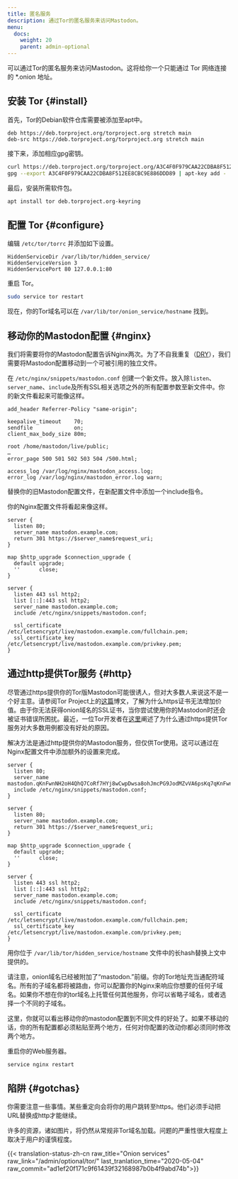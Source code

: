 ```yaml
---
title: 匿名服务
description: 通过Tor的匿名服务来访问Mastodon。
menu:
  docs:
    weight: 20
    parent: admin-optional
---
```


可以通过Tor的匿名服务来访问Mastodon。这将给你一个只能通过 Tor 网络连接的 \*.onion 地址。

## 安装 Tor {#install}

首先，Tor的Debian软件仓库需要被添加至apt中。

```text
deb https://deb.torproject.org/torproject.org stretch main
deb-src https://deb.torproject.org/torproject.org stretch main
```

接下来，添加相应gpg密钥。

```bash
curl https://deb.torproject.org/torproject.org/A3C4F0F979CAA22CDBA8F512EE8CBC9E886DDD89.asc | gpg --import
gpg --export A3C4F0F979CAA22CDBA8F512EE8CBC9E886DDD89 | apt-key add -
```

最后，安装所需软件包。

```bash
apt install tor deb.torproject.org-keyring
```

## 配置 Tor {#configure}

编辑 `/etc/tor/torrc` 并添加如下设置。

```text
HiddenServiceDir /var/lib/tor/hidden_service/
HiddenServiceVersion 3
HiddenServicePort 80 127.0.0.1:80
```

重启 Tor。

```bash
sudo service tor restart
```

现在，你的Tor域名可以在 `/var/lib/tor/onion_service/hostname` 找到。

## 移动你的Mastodon配置 {#nginx}

我们将需要将你的Mastodon配置告诉Nginx两次。为了不自我重复（[DRY](https://en.wikipedia.org/wiki/Don%27t_repeat_yourself)），我们需要将Mastodon配置移动到一个可被引用的独立文件。

在 `/etc/nginx/snippets/mastodon.conf` 创建一个新文件。放入除`listen`、`server_name`、`include`及所有SSL相关选项之外的所有配置参数至新文件中。你的新文件看起来可能像这样。

```text
add_header Referrer-Policy "same-origin";

keepalive_timeout    70;
sendfile             on;
client_max_body_size 80m;

root /home/mastodon/live/public;
…
error_page 500 501 502 503 504 /500.html;

access_log /var/log/nginx/mastodon_access.log;
error_log /var/log/nginx/mastodon_error.log warn;
```

替换你的旧Mastodon配置文件，在新配置文件中添加一个include指令。

你的Nginx配置文件将看起来像这样。

```text
server {
  listen 80;
  server_name mastodon.example.com;
  return 301 https://$server_name$request_uri;
}

map $http_upgrade $connection_upgrade {
  default upgrade;
  ''      close;
}

server {
  listen 443 ssl http2;
  list [::]:443 ssl http2;
  server_name mastodon.example.com;
  include /etc/nginx/snippets/mastodon.conf;

  ssl_certificate /etc/letsencrypt/live/mastodon.example.com/fullchain.pem;
  ssl_certificate_key /etc/letsencrypt/live/mastodon.example.com/privkey.pem;
}
```

## 通过http提供Tor服务 {#http}

尽管通过https提供你的Tor版Mastodon可能很诱人，但对大多数人来说这不是一个好主意。请参阅Tor Project上的[这篇](https://blog.torproject.org/facebook-hidden-services-and-https-certs)博文，了解为什么https证书无法增加价值。由于你无法获得onion域名的SSL证书，当你尝试使用你的Mastodon时还会被证书错误所困扰。最近，一位Tor开发者在[这里](https://matt.traudt.xyz/p/o44SnkW2.html)阐述了为什么通过https提供Tor服务对大多数用例都没有好处的原因。

解决方法是通过http提供你的Mastodon服务，但仅供Tor使用。这可以通过在Nginx配置文件中添加额外的设置来完成。

```text
server {
  listen 80;
  server_name mastodon.qKnFwnNH2oH4QhQ7CoRf7HYj8wCwpDwsa8ohJmcPG9JodMZvVA6psKq7qKnFwnNH2oH4QhQ7CoRf7HYj8wCwpDwsa8ohJmcPG9JodMZvVA6psKq7.onion;
  include /etc/nginx/snippets/mastodon.conf;
}

server {
  listen 80;
  server_name mastodon.example.com;
  return 301 https://$server_name$request_uri;
}

map $http_upgrade $connection_upgrade {
  default upgrade;
  ''      close;
}

server {
  listen 443 ssl http2;
  list [::]:443 ssl http2;
  server_name mastodon.example.com;
  include /etc/nginx/snippets/mastodon.conf;

  ssl_certificate /etc/letsencrypt/live/mastodon.example.com/fullchain.pem;
  ssl_certificate_key /etc/letsencrypt/live/mastodon.example.com/privkey.pem;
}
```

用你位于 `/var/lib/tor/hidden_service/hostname` 文件中的长hash替换上文中提供的。

请注意，onion域名已经被附加了“mastodon.”前缀。你的Tor地址充当通配符域名。所有的子域名都将被路由，你可以配置你的Nginx来响应你想要的任何子域名。如果你不想在你的tor域名上托管任何其他服务，你可以省略子域名，或者选择一个不同的子域名。

这里，你就可以看出移动你的mastodon配置到不同文件的好处了。如果不移动的话，你的所有配置都必须粘贴至两个地方，任何对你配置的改动你都必须同时修改两个地方。

重启你的Web服务器。

```bash
service nginx restart
```

## 陷阱 {#gotchas}

你需要注意一些事情。某些重定向会将你的用户跳转至https。他们必须手动把URL替换成http才能继续。

许多的资源，诸如图片，将仍然从常规非Tor域名加载。问题的严重性很大程度上取决于用户的谨慎程度。

{{< translation-status-zh-cn raw_title="Onion services" raw_link="/admin/optional/tor/" last_tranlation_time="2020-05-04" raw_commit="ad1ef20f171c9f61439f32168987b0b4f9abd74b">}}
